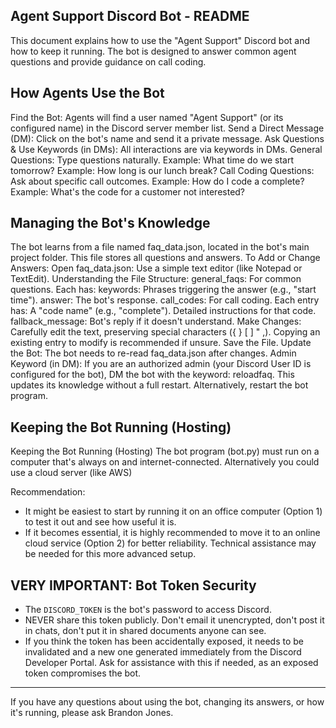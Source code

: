 ## Agent Support Discord Bot - README
This document explains how to use the "Agent Support" Discord bot and how to keep it running. The bot is designed to answer common agent questions and provide guidance on call coding.

## How Agents Use the Bot

Find the Bot: Agents will find a user named "Agent Support" (or its configured name) in the Discord server member list.
Send a Direct Message (DM): Click on the bot's name and send it a private message.
Ask Questions & Use Keywords (in DMs): All interactions are via keywords in DMs.
General Questions: Type questions naturally.
Example: What time do we start tomorrow?
Example: How long is our lunch break?
Call Coding Questions: Ask about specific call outcomes.
Example: How do I code a complete?
Example: What's the code for a customer not interested?

## Managing the Bot's Knowledge 

The bot learns from a file named faq_data.json, located in the bot's main project folder. This file stores all questions and answers.
To Add or Change Answers:
Open faq_data.json: Use a simple text editor (like Notepad or TextEdit).
Understanding the File Structure:
general_faqs: For common questions. Each has:
keywords: Phrases triggering the answer (e.g., "start time").
answer: The bot's response.
call_codes: For call coding. Each entry has:
A "code name" (e.g., "complete").
Detailed instructions for that code.
fallback_message: Bot's reply if it doesn't understand.
Make Changes: Carefully edit the text, preserving special characters ({ } [ ] " ,). Copying an existing entry to modify is recommended if unsure.
Save the File.
Update the Bot:
The bot needs to re-read faq_data.json after changes.
Admin Keyword (in DM): If you are an authorized admin (your Discord User ID is configured for the bot), DM the bot with the keyword: reloadfaq. This updates its knowledge without a full restart.
Alternatively, restart the bot program.

## Keeping the Bot Running (Hosting)

Keeping the Bot Running (Hosting)
The bot program (bot.py) must run on a computer that's always on and internet-connected. Alternatively you could use a cloud server (like AWS)

Recommendation:
-   It might be easiest to start by running it on an office computer (Option 1) to test it out and see how useful it is.
-   If it becomes essential, it is highly recommended to move it to an online cloud service (Option 2) for better reliability. Technical assistance may be needed for this more advanced setup.

## VERY IMPORTANT: Bot Token Security

-   The `DISCORD_TOKEN` is the bot's password to access Discord.
-   NEVER share this token publicly. Don't email it unencrypted, don't post it in chats, don't put it in shared documents anyone can see.
-   If you think the token has been accidentally exposed, it needs to be invalidated and a new one generated immediately from the Discord Developer Portal. Ask for assistance with this if needed, as an exposed token compromises the bot.

---
If you have any questions about using the bot, changing its answers, or how it's running, please ask Brandon Jones.